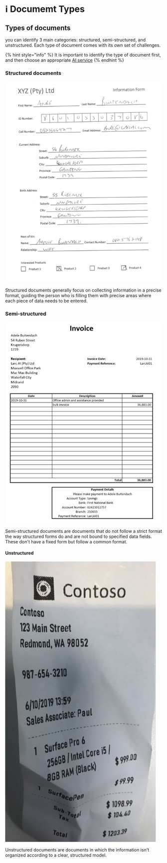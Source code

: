 # ℹ️ Documemt Types

## Types of documents

you can identify 3 main categories: structured, semi-structured, and unstructured. Each type of document comes with its own set of challenges.

{% hint style="info" %}
It is important to identify the type of document first, and then choose an appropriate [AI service](../services/)
{% endhint %}

### Structured documents

![](<../.gitbook/assets/structured-document (1) (1).png>)

Structured documents generally focus on collecting information in a precise format, guiding the person who is filling them with precise areas where each piece of data needs to be entered.

### Semi-structured

![](<../.gitbook/assets/semi-structured (1).png>)

Semi-structured documents are documents that do not follow a strict format the way structured forms do and are not bound to specified data fields. These don't have a fixed form but follow a common format.

#### Unstructured

![](<../.gitbook/assets/un-structured (1) (1).png>)

Unstructured documents are documents in which the information isn't organized according to a clear, structured model.
